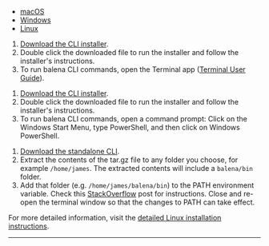 <div>
  <ul class="nav nav-tabs" role="tablist">
    <li role="presentation"><a id="cli-osx-tab" href="#cli-osx" aria-controls="cli-osx" role="tab" data-toggle="tab">macOS</a></li>
    <li role="presentation"><a id="cli-windows-tab" href="#cli-windows" aria-controls="cli-windows" role="tab" data-toggle="tab">Windows</a></li>
    <li role="presentation"><a id="cli-linux-tab" href="#cli-linux" aria-controls="cli-linux" role="tab" data-toggle="tab">Linux</a></li>
  </ul>
  <div class="tab-content">
    <div role="tabpanel" class="tab-pane" id="cli-osx">
      <p>
        <ol>
          <li>
            <a href="" class="cli-download-link">Download the CLI installer</a>.
          </li>
          <li>
            Double click the downloaded file to run the installer and follow the installer's instructions.
          </li>
          <li>
            To run balena CLI commands, open the Terminal app (<a href="https://support.apple.com/en-gb/guide/terminal/apd5265185d-f365-44cb-8b09-71a064a42125/mac" target="_blank">Terminal User Guide</a>).
          </li>
        </ol>
      </p>
	  </div>
    <div role="tabpanel" class="tab-pane" id="cli-windows">
      <p>
        <ol>
          <li>
            <a href="" class="cli-download-link">Download the CLI installer</a>.
          </li>
          <li>
            Double click the downloaded file to run the installer and follow the installer's instructions.
          </li>
          <li>
            To run balena CLI commands, open a command prompt: Click on the Windows Start Menu, type PowerShell, and then click on Windows PowerShell.
          </li>
        </ol>
      </p>
    </div>
    <div role="tabpanel" class="tab-pane" id="cli-linux">
      <p>
        <ol>
          <li>
             <a href="" class="cli-download-link">Download the standalone CLI</a>.
          </li>
          <li>
            Extract the contents of the tar.gz file to any folder you choose, for example <code>/home/james</code>. The extracted contents will include a <code>balena/bin</code> folder.
          </li>
          <li>
            Add that folder (e.g. <code>/home/james/balena/bin</code>) to the PATH environment variable. Check this <a href="https://stackoverflow.com/questions/14637979/how-to-permanently-set-path-on-linux-unix" target="_blank">StackOverflow</a> post for instructions. Close and re-open the terminal window so that the changes to PATH can take effect.
          </li>
        </ol>
      </p>
      <p>
        For more detailed information, visit the <a href="https://github.com/balena-io/balena-cli/blob/master/INSTALL-LINUX.md" target="_blank">detailed Linux installation instructions</a>. 
      </p>
    </div>
  </div>
</div>
<script type="text/javascript">
  window.addEventListener('load', function () {
    var appVersion = navigator.appVersion
    jQuery('#cli-osx-tab').tab('show') // initiate the first tab, not sure why you have to do this.
    if (appVersion.indexOf('Mac')!== -1) {
      jQuery('#cli-osx-tab').tab('show')
    }
    if (appVersion.indexOf('Win')!== -1) {
      jQuery('#cli-windows-tab').tab('show')
    }
    if (appVersion.indexOf('Linux')!== -1 || appVersion.indexOf('X11')!== -1) {
      jQuery('#cli-linux-tab').tab('show')
    }
    jQuery.getJSON('https://api.github.com/repos/balena-io/balena-cli/releases/latest', function (results) {
      var baseDownloadString = `https://github.com/balena-io/balena-cli/releases/download/${results.tag_name}/balena-cli-${results.tag_name}`
      jQuery('#cli-osx .cli-download-link').attr('href', `${baseDownloadString}-macOS-x64-installer.pkg`)
      jQuery('#cli-windows .cli-download-link').attr('href', `${baseDownloadString}-windows-x64-installer.exe`)
      jQuery('#cli-linux .cli-download-link').attr('href', `${baseDownloadString}-linux-x64-standalone.tar.gz`)
    })
  })
</script>

<hr />
